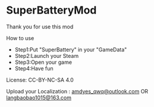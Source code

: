 # SuperBatteryMod
Thank you for use this mod

How to use
* Step1:Put "SuperBattery" in your "GameData"
* Step2:Launch your Steam
* Step3:Open your game
* Step4:Have fun

License: CC-BY-NC-SA 4.0

Upload your Localization : amdyes_qwq@outlook.com OR langbaobao1015@163.com
